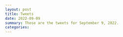 ```yaml
---
layout: post
title: Tweets
date: 2022-09-09
summary: These are the tweets for September 9, 2022.
categories:
---
```


